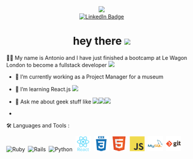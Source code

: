 

<div id="header" align="center">
  <img src="https://media.giphy.com/media/LEe5yo2E9Fi3FmuEPK/giphy.gif" width="100"/>
</div>
<div id="badges" align="center">
 <a href="https://www.linkedin.com/in/antonio-moschetti/">
  <img src="https://img.shields.io/badge/LinkedIn-blue?style=for-the-badge&logo=linkedin&logoColor=white" alt="LinkedIn   Badge"/> 
 </a>
</div>
<h1 align="center">
  hey there
  <img src="https://media.giphy.com/media/hvRJCLFzcasrR4ia7z/giphy.gif" width="30px"/>
</h1>



:man_technologist: My name is Antonio and I have just finished a bootcamp at Le Wagon London to become a fullstack developer <img src="https://media.giphy.com/media/WUlplcMpOCEmTGBtBW/giphy.gif" width="30">

- 🔭 I’m currently working as a Project Manager for a museum

- 🌱 I’m learning React.js <img src="https://media.giphy.com/media/eNAsjO55tPbgaor7ma/giphy.gif" width="20">

- 💬 Ask me about geek stuff like <img src="https://media.giphy.com/media/LmBLaWEvjIObZuekhE/giphy.gif" width="30"><img src="https://media.giphy.com/media/2aC6RGDCyvq5RKM5pu/giphy.gif" width="30"><img src="https://media.giphy.com/media/QAmY7aoFRj13hEMFd6/giphy.gif" width="30">
- 

:hammer_and_wrench: Languages and Tools :
<div>  
   <img src="https://cdn.jsdelivr.net/gh/devicons/devicon/icons/ruby/ruby-plain-wordmark.svg"  title="Ruby" alt="Ruby" width="40" height="40"/>&nbsp;
   <img src="https://cdn.jsdelivr.net/gh/devicons/devicon/icons/rails/rails-plain-wordmark.svg"  title="Rails" alt="Rails" width="40" height="40"/>&nbsp;
  <img src="https://cdn.jsdelivr.net/gh/devicons/devicon/icons/python/python-original-wordmark.svg"  title="Python" alt="Python" width="40" height="40"/>&nbsp;
  <img src="https://github.com/devicons/devicon/blob/master/icons/react/react-original-wordmark.svg" title="React" alt="React" width="40" height="40"/>&nbsp;  
  <img src="https://github.com/devicons/devicon/blob/master/icons/css3/css3-plain-wordmark.svg"  title="CSS3" alt="CSS" width="40" height="40"/>&nbsp;
  <img src="https://github.com/devicons/devicon/blob/master/icons/html5/html5-original.svg" title="HTML5" alt="HTML" width="40" height="40"/>&nbsp;
  <img src="https://github.com/devicons/devicon/blob/master/icons/javascript/javascript-original.svg" title="JavaScript" alt="JavaScript" width="40" height="40"/>&nbsp;  
  <img src="https://github.com/devicons/devicon/blob/master/icons/mysql/mysql-original-wordmark.svg" title="MySQL"  alt="MySQL" width="40" height="40"/>&nbsp;  
  <img src="https://github.com/devicons/devicon/blob/master/icons/git/git-original-wordmark.svg" title="Git" **alt="Git" width="40" height="40"/>
</div>




